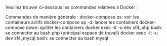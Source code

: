 Veuillez trouver ci-dessous les commandes relatives à Docker :

Commandes de manière générale :
docker-compose ps: voir les containeurs actifs
docker-compose up -d: lancer les containers
docker-compose down: quitter les containers
docker exec -it -u dev sf4_php bash: se connecter au bash php (principal espace de travail)
docker exec -it -u dev sf4_mysql bash: se connecter au bash mysql